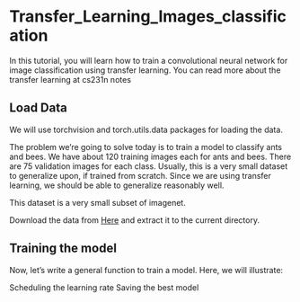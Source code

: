 # Transfer_Learning_Images_classification
In this tutorial, you will learn how to train a convolutional neural network for image classification using transfer learning. You can read more about the transfer learning at cs231n notes

## Load Data
We will use torchvision and torch.utils.data packages for loading the data.

The problem we’re going to solve today is to train a model to classify ants and bees. We have about 120 training images each for ants and bees. There are 75 validation images for each class. Usually, this is a very small dataset to generalize upon, if trained from scratch. Since we are using transfer learning, we should be able to generalize reasonably well.

This dataset is a very small subset of imagenet.

   Download the data from [Here](http://google.com) and extract it to the current directory.
   
## Training the model
Now, let’s write a general function to train a model. Here, we will illustrate:

  Scheduling the learning rate
  Saving the best model
